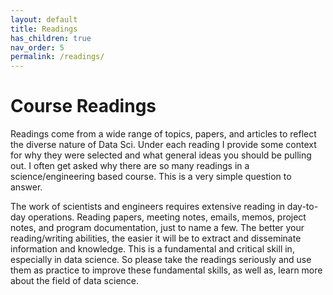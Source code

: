```yaml
---
layout: default
title: Readings
has_children: true
nav_order: 5
permalink: /readings/
---
```


<h1>Course Readings</h1>

Readings come from a wide range of topics, papers, and articles to reflect the diverse nature of Data Sci. Under each reading I provide some context for why they were selected and what general ideas you should be pulling out. I often get asked why there are so many readings in a science/engineering based course. This is a very simple question to answer.

The work of scientists and engineers requires extensive reading in day-to-day operations. Reading papers, meeting notes, emails, memos, project notes, and program documentation, just to name a few. The better your reading/writing abilities, the easier it will be to extract and disseminate information and knowledge. This is a fundamental and critical skill in, especially in data science. So please take the readings seriously and use them as practice to improve these fundamental skills, as well as, learn more about the field of data science.